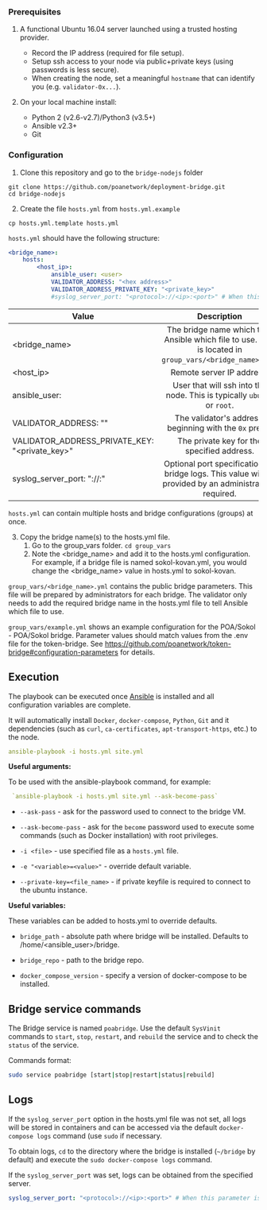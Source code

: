 ### Prerequisites
1. A functional Ubuntu 16.04 server launched using a trusted hosting provider.
   * Record the IP address (required for file setup).
   * Setup ssh access to your node via public+private keys (using passwords is less secure). 
   * When creating the node, set a meaningful `hostname` that can identify you (e.g. `validator-0x...`).

2. On your local machine install:
    * Python 2 (v2.6-v2.7)/Python3 (v3.5+)
    * Ansible v2.3+
    * Git

### Configuration

1. Clone this repository and go to the `bridge-nodejs` folder
```
git clone https://github.com/poanetwork/deployment-bridge.git
cd bridge-nodejs
```
2. Create the file `hosts.yml` from `hosts.yml.example`
```
cp hosts.yml.template hosts.yml
```

`hosts.yml` should have the following structure:

```yaml
<bridge_name>:
    hosts:
        <host_ip>:
            ansible_user: <user>
            VALIDATOR_ADDRESS: "<hex address>" 
            VALIDATOR_ADDRESS_PRIVATE_KEY: "<private_key>"
            #syslog_server_port: "<protocol>://<ip>:<port>" # When this parameter is set all bridge logs will be redirected to <ip>:<port> address.
```

| Value | Description |
|------------------------------------------------|:----------------------------------------------------------------------------------------------------------:|
| <bridge_name> | The bridge name which tells Ansible which file to use. This is located in `group_vars/<bridge_name>.yml`. |
| <host_ip> | Remote server IP address. |
| ansible_user: <user> | User that will ssh into the node. This is typically `ubuntu` or `root`. |
| VALIDATOR_ADDRESS: "<hex address>" | The validator's address, beginning with the `0x` prefix. |
| VALIDATOR_ADDRESS_PRIVATE_KEY: "<private_key>" | The private key for the specified address. |
| syslog_server_port: "<protocol>://<ip>:<port>" | Optional port specification for bridge logs. This value will be provided by an administrator if required.  |


`hosts.yml` can contain multiple hosts and bridge configurations (groups) at once.


3. Copy the bridge name(s) to the hosts.yml file. 
   1. Go to the group_vars folder. 
   `cd group_vars`
   2. Note the  <bridge_name> and add it to the hosts.yml configuration. For example, if a bridge file is named sokol-kovan.yml, you would change the <bridge_name> value in hosts.yml to sokol-kovan.

`group_vars/<bridge_name>.yml` contains the public bridge parameters. This file will be prepared by administrators for each bridge. The validator only needs to add the required bridge name in the hosts.yml file to tell Ansible which file to use.

 `group_vars/example.yml` shows an example configuration for the POA/Sokol - POA/Sokol bridge. Parameter values should match values from the .env file for the token-bridge. See https://github.com/poanetwork/token-bridge#configuration-parameters for details.


## Execution

The playbook can be executed once [Ansible](https://docs.ansible.com/ansible/latest/installation_guide/intro_installation.html) is installed and all configuration variables are complete. 

It will automatically install `Docker`, `docker-compose`, `Python`, `Git` and it dependencies (such as `curl`, `ca-certificates`, `apt-transport-https`, etc.) to the node. 

```yaml
ansible-playbook -i hosts.yml site.yml
```

**Useful arguments:**

To be used with the ansible-playbook command, for example:

```yaml
 `ansible-playbook -i hosts.yml site.yml --ask-become-pass`
```

* `--ask-pass` - ask for the password used to connect to the bridge VM.

* `--ask-become-pass` - ask for the `become` password used to execute some commands (such as Docker installation) with root privileges.

* `-i <file>` - use specified file as a `hosts.yml` file.

* `-e "<variable>=<value>"` - override default variable.

* `--private-key=<file_name>` - if private keyfile is required to connect to the ubuntu instance.

**Useful variables:**

These variables can be added to hosts.yml to override defaults.

* `bridge_path` - absolute path where bridge will be installed. Defaults to /home/<ansible_user>/bridge.

* `bridge_repo` - path to the bridge repo.

* `docker_compose_version` - specify a version of docker-compose to be installed.


## Bridge service commands

The Bridge service is named `poabridge`. Use the default `SysVinit` commands to `start`, `stop`, `restart`, and `rebuild` the service and to check the `status` of the service. 

Commands format:
```bash
sudo service poabridge [start|stop|restart|status|rebuild]
```

## Logs

If the `syslog_server_port` option in the hosts.yml file was not set, all logs will be stored in containers and can be accessed via the default `docker-compose logs` command (use `sudo` if necessary. 

To obtain logs, `cd` to the directory where the bridge is installed (`~/bridge` by default) and execute the `sudo docker-compose logs` command.

If the `syslog_server_port` was set, logs can be obtained from the specified server.

```yaml 
syslog_server_port: "<protocol>://<ip>:<port>" # When this parameter is set all bridge logs will be redirected to <ip>:<port> address.
```